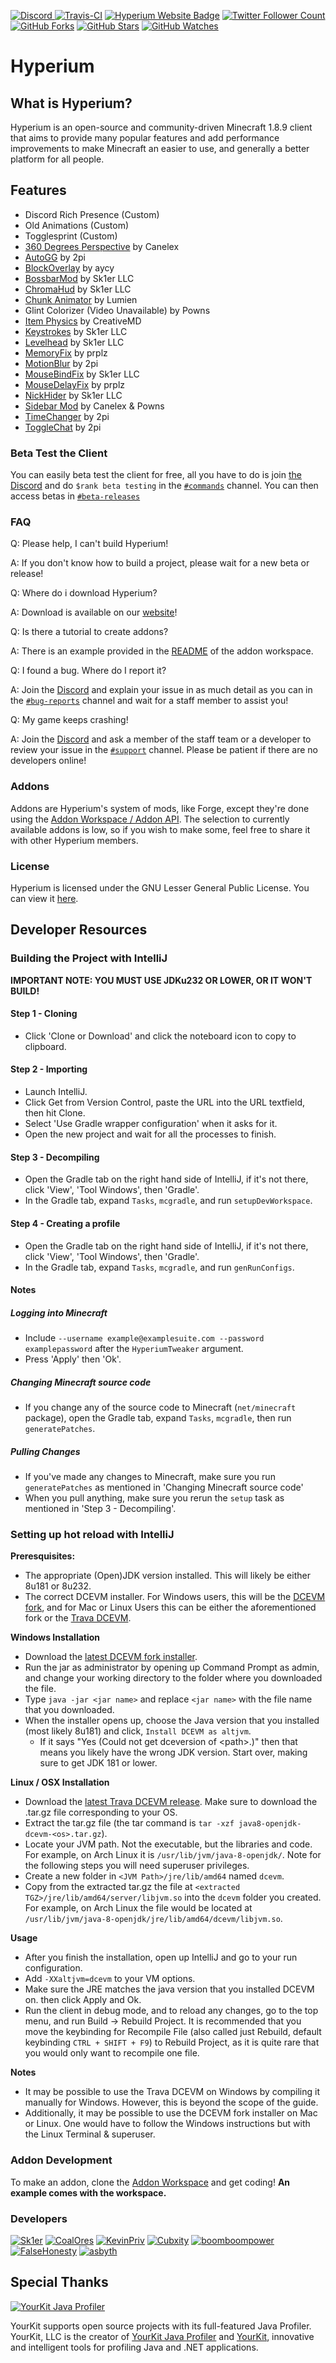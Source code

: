 [ ![Discord](https://canary.discordapp.com/api/guilds/411619823445999637/widget.png) ](https://discord.gg/sk1er)
[ ![Travis-CI](https://travis-ci.org/HyperiumClient/Hyperium.svg?branch=master)](https://travis-ci.org/HyperiumClient/Hyperium)
[ ![Hyperium Website Badge](https://img.shields.io/badge/visit%20our-website-red.svg)](https://hyperium.cc)
[ ![Twitter Follower Count](https://img.shields.io/twitter/follow/HyperiumClient.svg?label=Follow&style=social)](https://twitter.com/HyperiumClient)
[ ![GitHub Forks](https://img.shields.io/github/forks/HyperiumClient/Hyperium.svg?style=social&label=Fork&maxAge=2592000)](https://github.com/HyperiumClient/Hyperium/network)
[ ![GitHub Stars](https://img.shields.io/github/stars/HyperiumClient/Hyperium.svg?style=social&label=Star&maxAge=2592000)](https://github.com/HyperiumClient/Hyperium/stargazers)
[ ![GitHub Watches](https://img.shields.io/github/watchers/HyperiumClient/Hyperium.svg?style=social&label=Watch&maxAge=2592000)](https://github.com/HyperiumClient/Hyperium/watchers)  

# Hyperium #  

## What is Hyperium? ##
Hyperium is an open-source and community-driven Minecraft 1.8.9 client that aims to provide many popular features and add performance improvements to make Minecraft an easier to use, and generally a better platform for all people.

## Features ##
- Discord Rich Presence (Custom)
- Old Animations (Custom)
- Togglesprint (Custom)
- [360 Degrees Perspective](https://www.youtube.com/watch?v=7FdMMpzNdUk) by Canelex
- [AutoGG](https://2pi.pw/mods/autogg) by 2pi
- [BlockOverlay](https://aycy.github.io/) by aycy
- [BossbarMod](https://www.youtube.com/watch?v=tigBu2OyZ4I) by Sk1er LLC
- [ChromaHud](https://sk1er.club/mods/tayber50k) by Sk1er LLC
- [Chunk Animator](https://www.curseforge.com/minecraft/mc-mods/chunk-animator) by Lumien
- Glint Colorizer (Video Unavailable) by Powns
- [Item Physics](https://www.curseforge.com/minecraft/mc-mods/itemphysic) by CreativeMD
- [Keystrokes](https://sk1er.club/mods/keystrokesmod) by Sk1er LLC
- [Levelhead](https://sk1er.club/mods/level_head) by Sk1er LLC
- [MemoryFix](https://prplz.io/memoryfix/) by prplz
- [MotionBlur](https://2pi.pw/mods/motionblur) by 2pi
- [MouseBindFix](https://sk1er.club/mods/mousebindfix) by Sk1er LLC
- [MouseDelayFix](https://prplz.io/mousedelayfix/) by prplz
- [NickHider](https://sk1er.club/mods/nick_hider) by Sk1er LLC
- [Sidebar Mod](https://www.youtube.com/watch?v=cn9VvT43yRs) by Canelex & Powns
- [TimeChanger](https://2pi.pw/mods/timechanger) by 2pi
- [ToggleChat](https://2pi.pw/mods/togglechat) by 2pi

### Beta Test the Client ###  
You can easily beta test the client for free, all you have to do is join [the Discord](https://discord.gg/sk1er) and do `$rank beta testing` in the [`#commands`](https://discordapp.com/channels/411619823445999637/411620555960352787) channel. You can then access betas in [`#beta-releases`](https://discordapp.com/channels/411619823445999637/595634170336641045)

### FAQ ###  
Q: Please help, I can't build Hyperium!

A: If you don't know how to build a project, please wait for a new beta or release! 

Q: Where do i download Hyperium?

A: Download is available on our [website](https://hyperium.cc/downloads)!

Q: Is there a tutorial to create addons?

A: There is an example provided in the [README](https://github.com/HyperiumClient/Addon-Workspace/blob/master/README.md) of the addon workspace.

Q: I found a bug. Where do I report it?

A: Join the [Discord](https://discord.gg/sk1er) and explain your issue in as much detail as you can in the [`#bug-reports`](https://discordapp.com/channels/411619823445999637/429311217862180867) channel and wait for a staff member to assist you!

Q: My game keeps crashing!

A: Join the [Discord](https://discord.gg/sk1er) and ask a member of the staff team or a developer to review your issue in the [`#support`](https://discordapp.com/channels/411619823445999637/412310617442091008) channel. Please be patient if there are no developers online!

### Addons ###
Addons are Hyperium's system of mods, like Forge, except they're done using the [Addon Workspace / Addon API](https://github.com/HyperiumClient/Addon-Workspace/). The selection to currently available addons is low, so if you wish to make some, feel free to share it with other Hyperium members.

### License ###  
Hyperium is licensed under the GNU Lesser General Public License. You can view it [here](./LICENSE).

## Developer Resources ##
	
### Building the Project with IntelliJ ###

<!-- so nobody ever has to go through my pain again -violet -->
**IMPORTANT NOTE: YOU MUST USE JDKu232 OR LOWER, OR IT WON'T BUILD!**

#### Step 1 - Cloning
- Click 'Clone or Download' and click the noteboard icon to copy to clipboard.

#### Step 2 - Importing
- Launch IntelliJ.
- Click Get from Version Control, paste the URL into the URL textfield, then hit Clone.
- Select 'Use Gradle wrapper configuration' when it asks for it.
- Open the new project and wait for all the processes to finish.

#### Step 3 - Decompiling
- Open the Gradle tab on the right hand side of IntelliJ, if it's not there, click 'View', 'Tool Windows', then 'Gradle'.
- In the Gradle tab, expand `Tasks`, `mcgradle`, and run `setupDevWorkspace`.

#### Step 4 - Creating a profile
- Open the Gradle tab on the right hand side of IntelliJ, if it's not there, click 'View', 'Tool Windows', then 'Gradle'.
- In the Gradle tab, expand `Tasks`, `mcgradle`, and run `genRunConfigs`.

#### Notes
##### Logging into Minecraft
- Include `--username example@examplesuite.com --password examplepassword` after the `HyperiumTweaker` argument.
- Press 'Apply' then 'Ok'.

##### Changing Minecraft source code
- If you change any of the source code to Minecraft (`net/minecraft` package), open the Gradle tab, expand `Tasks`, `mcgradle`, then run `generatePatches`.

##### Pulling Changes
- If you've made any changes to Minecraft, make sure you run `generatePatches` as mentioned in 'Changing Minecraft source code'
- When you pull anything, make sure you rerun the `setup` task as mentioned in 'Step 3 - Decompiling'.

### Setting up hot reload with IntelliJ  
<!-- rewritten to explain more stuff, also to talk about trava dcevm -->
<!-- i call it "DCEVM fork" to differentiate it from the original, old DCEVM fork. since trava is also a fork of the fork, i don't want to to get confusing, so i'm just calling it the trava dcevm -->
**Preresquisites:**  
- The appropriate (Open)JDK version installed. This will likely be either 8u181 or 8u232.
- The correct DCEVM installer. For Windows users, this will be the [DCEVM fork](https://github.com/dcevm/dcevm/releases), and for Mac or Linux Users this can be either the aforementioned fork or the [Trava DCEVM](https://github.com/TravaOpenJDK/trava-jdk-8-dcevm/releases). 

**Windows Installation**
- Download the [latest DCEVM fork installer](https://github.com/dcevm/dcevm/releases/latest).
- Run the jar as administrator by opening up Command Prompt as admin, and change your working directory to the folder where you downloaded the file.
- Type `java -jar <jar name>` and replace `<jar name>` with the file name that you downloaded.
- When the installer opens up, choose the Java version that you installed (most likely 8u181) and click, `Install DCEVM as altjvm`.
	- If it says "Yes (Could not get dceversion of \<path\>.)" then that means you likely have the wrong JDK version. Start over, making sure to get JDK 181 or lower. 

**Linux / OSX Installation**
- Download the [latest Trava DCEVM release](https://github.com/TravaOpenJDK/trava-jdk-8-dcevm/releases/latest). Make sure to download the .tar.gz file corresponding to your OS.
- Extract the tar.gz file (the tar command is `tar -xzf java8-openjdk-dcevm-<os>.tar.gz`).
- Locate your JVM path. Not the executable, but the libraries and code. For example, on Arch Linux it is `/usr/lib/jvm/java-8-openjdk/`. Note for the following steps you will need superuser privileges.
- Create a new folder in `<JVM Path>/jre/lib/amd64` named `dcevm`.
- Copy from the extracted tar.gz the file at `<extracted TGZ>/jre/lib/amd64/server/libjvm.so` into the `dcevm` folder you created. For example, on Arch Linux the file would be located at `/usr/lib/jvm/java-8-openjdk/jre/lib/amd64/dcevm/libjvm.so`. 

**Usage**
- After you finish the installation, open up IntelliJ and go to your run configuration.
- Add `-XXaltjvm=dcevm` to your VM options.
- Make sure the JRE matches the java version that you installed DCEVM on. then click Apply and Ok.
- Run the client in debug mode, and to reload any changes, go to the top menu, and run Build -> Rebuild Project. It is recommended that you move the keybinding for Recompile File (also called just Rebuild, default keybinding `CTRL + SHIFT + F9`) to Rebuild Project, as it is quite rare that you would only want to recompile one file. 

**Notes**
- It may be possible to use the Trava DCEVM on Windows by compiling it manually for Windows. However, this is beyond the scope of the guide.
- Additionally, it may be possible to use the DCEVM fork installer on Mac or Linux. One would have to follow the Windows instructions but with the Linux Terminal & superuser. 


### Addon Development ###
To make an addon, clone the [Addon Workspace](https://github.com/HyperiumClient/Addon-Workspace) and get coding!
**An example comes with the workspace.**

### Developers ###
[![Sk1er](https://avatars1.githubusercontent.com/u/18709703?s=128&v=4)](https://github.com/Sk1er)
[![CoalOres](https://avatars0.githubusercontent.com/u/12765568?s=128&v=4)](https://github.com/CoalCoding)
[![KevinPriv](https://avatars3.githubusercontent.com/u/31252471?s=128&v=4)](https://github.com/KevinPriv)
[![Cubxity](https://avatars1.githubusercontent.com/u/27609129?s=128&v=4)](https://github.com/Cubxity)
[![boomboompower](https://avatars1.githubusercontent.com/u/12974350?s=128&v=4)](https://github.com/boomboompower)
[![FalseHonesty](https://avatars2.githubusercontent.com/u/20765494?s=128&v=4)](https://github.com/FalseHonesty)
[![asbyth](https://avatars1.githubusercontent.com/u/36578995?s=128&v=4)](https://github.com/asbyth)

## Special Thanks ##
[![YourKit Java Profiler](https://www.yourkit.com/images/yklogo.png)](https://www.yourkit.com/java/profiler/)

YourKit supports open source projects with its full-featured Java Profiler.
YourKit, LLC is the creator of [YourKit Java Profiler](https://www.yourkit.com/java/profiler/)
and [YourKit](https://www.yourkit.com/.net/profiler/), innovative and intelligent tools for profiling Java and .NET applications.
